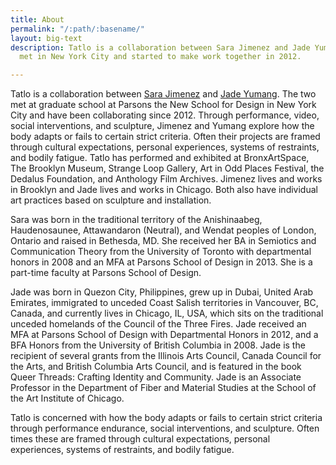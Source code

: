 ```yaml
---
title: About
permalink: "/:path/:basename/"
layout: big-text
description: Tatlo is a collaboration between Sara Jimenez and Jade Yumang. The two
  met in New York City and started to make work together in 2012.

---
```

Tatlo is a collaboration between [Sara Jimenez](http://sarajimenezstudio.com/ "Sara Jimenez") and [Jade Yumang](http://jadeyumang.com/ "Jade Yumang"). The two met at graduate school at Parsons the New School for Design in New York City and have been collaborating since 2012. Through performance, video, social interventions, and sculpture, Jimenez and Yumang explore how the body adapts or fails to certain strict criteria. Often their projects are framed through cultural expectations, personal experiences, systems of restraints, and bodily fatigue. Tatlo has performed and exhibited at BronxArtSpace, The Brooklyn Museum, Strange Loop Gallery, Art in Odd Places Festival, the Dedalus Foundation, and Anthology Film Archives. Jimenez lives and works in Brooklyn and Jade lives and works in Chicago. Both also have individual art practices based on sculpture and installation.

Sara was born in the traditional territory of the Anishinaabeg, Haudenosaunee, Attawandaron (Neutral),  and Wendat peoples of London, Ontario and raised in Bethesda, MD. She received her BA in Semiotics and Communication Theory from the University of Toronto with departmental honors in 2008 and an MFA at Parsons School of Design in 2013. She is a part-time faculty at Parsons School of Design.

Jade was born in Quezon City, Philippines, grew up in Dubai, United Arab Emirates, immigrated to unceded Coast Salish territories in Vancouver, BC, Canada, and currently lives in Chicago, IL, USA, which sits on the traditional unceded homelands of the Council of the Three Fires. Jade received an MFA at Parsons School of Design with Departmental Honors in 2012, and a BFA Honors from the University of British Columbia in 2008. Jade is the recipient of several grants from the Illinois Arts Council, Canada Council for the Arts, and British Columbia Arts Council, and is featured in the book Queer Threads: Crafting Identity and Community. Jade is an Associate Professor in the Department of Fiber and Material Studies at the School of the Art Institute of Chicago.

Tatlo is concerned with how the body adapts or fails to certain strict criteria through performance endurance, social interventions, and sculpture. Often times these are framed through cultural expectations, personal experiences, systems of restraints, and bodily fatigue.
